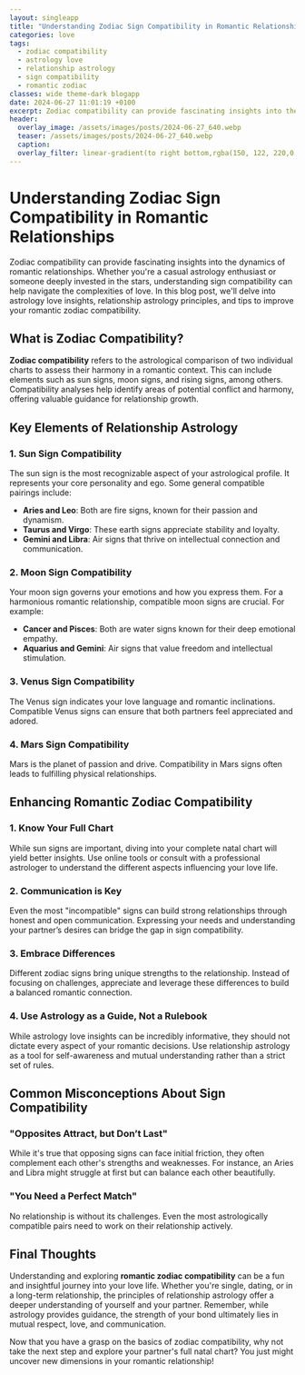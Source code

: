 ```yaml
---
layout: singleapp
title: "Understanding Zodiac Sign Compatibility in Romantic Relationships"
categories: love
tags:
  - zodiac compatibility
  - astrology love
  - relationship astrology
  - sign compatibility
  - romantic zodiac
classes: wide theme-dark blogapp
date: 2024-06-27 11:01:19 +0100
excerpt: Zodiac compatibility can provide fascinating insights into the dynamics of romantic relationships. Whether you're a casual astrology enthusiast or someone d...
header:
  overlay_image: /assets/images/posts/2024-06-27_640.webp
  teaser: /assets/images/posts/2024-06-27_640.webp
  caption: 
  overlay_filter: linear-gradient(to right bottom,rgba(150, 122, 220,0.8), rgba(255,245,208,0.5))
---
```


# Understanding Zodiac Sign Compatibility in Romantic Relationships

Zodiac compatibility can provide fascinating insights into the dynamics of romantic relationships. Whether you're a casual astrology enthusiast or someone deeply invested in the stars, understanding sign compatibility can help navigate the complexities of love. In this blog post, we'll delve into astrology love insights, relationship astrology principles, and tips to improve your romantic zodiac compatibility.

## What is Zodiac Compatibility?

**Zodiac compatibility** refers to the astrological comparison of two individual charts to assess their harmony in a romantic context. This can include elements such as sun signs, moon signs, and rising signs, among others. Compatibility analyses help identify areas of potential conflict and harmony, offering valuable guidance for relationship growth.

## Key Elements of Relationship Astrology

### 1. **Sun Sign Compatibility**
The sun sign is the most recognizable aspect of your astrological profile. It represents your core personality and ego. Some general compatible pairings include:
- **Aries and Leo**: Both are fire signs, known for their passion and dynamism.
- **Taurus and Virgo**: These earth signs appreciate stability and loyalty.
- **Gemini and Libra**: Air signs that thrive on intellectual connection and communication.

### 2. **Moon Sign Compatibility**
Your moon sign governs your emotions and how you express them. For a harmonious romantic relationship, compatible moon signs are crucial. For example:
- **Cancer and Pisces**: Both are water signs known for their deep emotional empathy.
- **Aquarius and Gemini**: Air signs that value freedom and intellectual stimulation.

### 3. **Venus Sign Compatibility**
The Venus sign indicates your love language and romantic inclinations. Compatible Venus signs can ensure that both partners feel appreciated and adored.

### 4. **Mars Sign Compatibility**
Mars is the planet of passion and drive. Compatibility in Mars signs often leads to fulfilling physical relationships.

## Enhancing Romantic Zodiac Compatibility

### 1. **Know Your Full Chart**
While sun signs are important, diving into your complete natal chart will yield better insights. Use online tools or consult with a professional astrologer to understand the different aspects influencing your love life.

### 2. **Communication is Key**
Even the most "incompatible" signs can build strong relationships through honest and open communication. Expressing your needs and understanding your partner’s desires can bridge the gap in sign compatibility.

### 3. **Embrace Differences**
Different zodiac signs bring unique strengths to the relationship. Instead of focusing on challenges, appreciate and leverage these differences to build a balanced romantic connection.

### 4. **Use Astrology as a Guide, Not a Rulebook**
While astrology love insights can be incredibly informative, they should not dictate every aspect of your romantic decisions. Use relationship astrology as a tool for self-awareness and mutual understanding rather than a strict set of rules.

## Common Misconceptions About Sign Compatibility

### "Opposites Attract, but Don’t Last"
While it's true that opposing signs can face initial friction, they often complement each other's strengths and weaknesses. For instance, an Aries and Libra might struggle at first but can balance each other beautifully.

### "You Need a Perfect Match"
No relationship is without its challenges. Even the most astrologically compatible pairs need to work on their relationship actively.

## Final Thoughts

Understanding and exploring **romantic zodiac compatibility** can be a fun and insightful journey into your love life. Whether you're single, dating, or in a long-term relationship, the principles of relationship astrology offer a deeper understanding of yourself and your partner. Remember, while astrology provides guidance, the strength of your bond ultimately lies in mutual respect, love, and communication.

Now that you have a grasp on the basics of zodiac compatibility, why not take the next step and explore your partner's full natal chart? You just might uncover new dimensions in your romantic relationship!